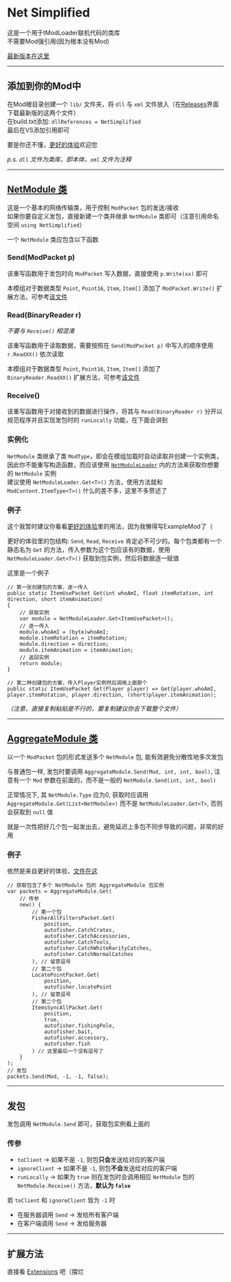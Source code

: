 # Net Simplified
这是一个用于tModLoader联机代码的类库  
不需要Mod强引用(因为根本没有Mod)

[最新版本在这里](https://github.com/Crapsky233/NetSimplified-tModLoader/releases/latest)
***
## 添加到你的Mod中
在Mod根目录创建一个 `lib/` 文件夹，将 `dll` 与 `xml` 文件放入（在[Releases](https://github.com/Crapsky233/NetSimplified-tModLoader/releases/latest)界面下载最新版的这两个文件）  
在build.txt添加: `dllReferences = NetSimplified`  
最后在VS添加引用即可

要是你还不懂，[更好的体验](https://gitee.com/MyGoold/improve-game)欢迎您

*p.s. `dll` 文件为类库，即本体，`xml` 文件为注释*
***
## [NetModule 类](NetModule.cs)
这是一个基本的网络传输类，用于控制 `ModPacket` 包的发送/接收  
如果你要自定义发包，直接新建一个类并继承 `NetModule` 类即可（注意引用命名空间 `using NetSimplified`）

一个 `NetModule` 类应包含以下函数

### Send(ModPacket p)
该重写函数用于发包时向 `ModPacket` 写入数据，直接使用 `p.Write(xx)` 即可

本模组对于数据类型 `Point`, `Point16`, `Item`, `Item[]` 添加了 `ModPacket.Write()` 扩展方法，可参考[该文件](Extensions.cs)

### Read(BinaryReader r)
*不要与 `Receive()` 相混淆*

该重写函数用于读取数据，需要按照在 `Send(ModPacket p)` 中写入的顺序使用 `r.ReadXX()` 依次读取

本模组对于数据类型 `Point`, `Point16`, `Item`, `Item[]` 添加了 `BinaryReader.ReadXX()` 扩展方法，可参考[该文件](Extensions.cs)

### Receive()
该重写函数用于对接收到的数据进行操作，将其与 `Read(BinaryReader r)` 分开以规范程序并且实现发包时的 `runLocally` 功能，在下面会讲到

### 实例化
`NetModule` 类继承了类 `ModType`，即会在模组加载时自动读取并创建一个实例类，因此你不能重写构造函数，而应该使用 [`NetModuleLoader`](NetModuleLoader.cs) 内的方法来获取你想要的 `NetModule` 实例  
建议使用 `NetModuleLoader.Get<T>()` 方法，使用方法就和 `ModContent.ItemType<T>()` 什么的差不多，这里不多赘述了

### 例子
这个我暂时建议你看看[更好的体验](https://gitee.com/MyGoold/improve-game/tree/master/Common/Packets)里的用法，因为我懒得写ExampleMod了（

更好的体验里的包结构: `Send`, `Read`, `Receive` 肯定必不可少的。每个包类都有一个静态名为 `Get` 的方法，传入参数为这个包应该有的数据，使用 `NetModuleLoader.Get<T>()` 获取到包实例，然后将数据逐一赋值

这里是一个例子
```CSharp
// 第一张创建包的方案，逐一传入
public static ItemUsePacket Get(int whoAmI, float itemRotation, int direction, short itemAnimation)
{
    // 获取实例
    var module = NetModuleLoader.Get<ItemUsePacket>();
    // 逐一传入
    module.whoAmI = (byte)whoAmI;
    module.itemRotation = itemRotation;
    module.direction = direction;
    module.itemAnimation = itemAnimation;
    // 返回实例
    return module;
}

// 第二种创建包的方案，传入Player实例然后调用上面那个
public static ItemUsePacket Get(Player player) => Get(player.whoAmI, player.itemRotation, player.direction, (short)player.itemAnimation);
```
*（注意，直接复制粘贴是不行的，要复制建议你去下载整个文件）*
***
## [AggregateModule 类](AggregateModule.cs)
以一个 `ModPacket` 包的形式发送多个 `NetModule` 包, 能有效避免分散性地多次发包

与普通包一样, 发包时要调用 `AggregateModule.Send(Mod, int, int, bool)`, 注意有一个 `Mod` 参数在前面的，而不是一般的 `NetModule.Send(int, int, bool)`

正常情况下, 其 `NetModule.Type` 应为0, 获取时应调用 `AggregateModule.Get(List<NetModule>)` 而不是 `NetModuleLoader.Get<T>`, 否则会获取到 `null` 值

就是一次性把好几个包一起发出去，避免延迟上多包不同步导致的问题，非常的好用  
### 例子
依然是来自更好的体验，[文件在这](https://gitee.com/MyGoold/improve-game/blob/master/Common/Packets/NetAutofisher/OpenFisherPackets.cs#L46)
```CSharp
// 获取包含了多个 NetModule 包的 AggregateModule 包实例
var packets = AggregateModule.Get(
    // 传参
    new() {
        // 第一个包
        FisherAllFiltersPacket.Get(
            position,
            autofisher.CatchCrates,
            autofisher.CatchAccessories,
            autofisher.CatchTools,
            autofisher.CatchWhiteRarityCatches,
            autofisher.CatchNormalCatches
        ), // 留意逗号
        // 第二个包
        LocatePointPacket.Get(
            position,
            autofisher.locatePoint
        ), // 留意逗号
        // 第二个包
        ItemsSyncAllPacket.Get(
            position,
            true,
            autofisher.fishingPole,
            autofisher.bait,
            autofisher.accessory,
            autofisher.fish
        ) // 这里最后一个没有逗号了
    }
);
// 发包
packets.Send(Mod, -1, -1, false);
```

***
## 发包
发包调用 `NetModule.Send` 即可，获取包实例看上面的  
### 传参
- `toClient` -> 如果不是 `-1`, 则包<b>只会</b>发送给对应的客户端
- `ignoreClient` -> 如果不是 `-1`, 则包<b>不会</b>发送给对应的客户端
- `runLocally` -> 如果为 `true` 则在发包时会调用相应 `NetModule` 包的 `NetModule.Receive()` 方法，<b>默认为 `false`</b>

若 `toClient` 和 `ignoreClient` 皆为 `-1` 时
- 在服务器调用 `Send` -> 发给所有客户端
- 在客户端调用 `Send` -> 发给服务器
***
## 扩展方法
直接看 [Extensions](Extensions.cs) 吧（摆烂
